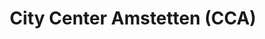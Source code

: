 ---
title: "City Center Amstetten (CCA)"
url: /amstetten/city-center-amstetten-cca-waidhofner-strasse/
shop: Einkaufszentrum
---
